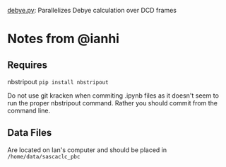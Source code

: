 [debye.py](debye.py):
Parallelizes Debye calculation over DCD frames



# Notes from @ianhi
## Requires

nbstripout
`pip install nbstripout`

Do not use git kracken when commiting .ipynb files as it doesn't seem to run the proper nbstripout command.
Rather you should commit from the command line.

## Data Files
Are located on Ian's computer and should be placed in `/home/data/sascaclc_pbc`
